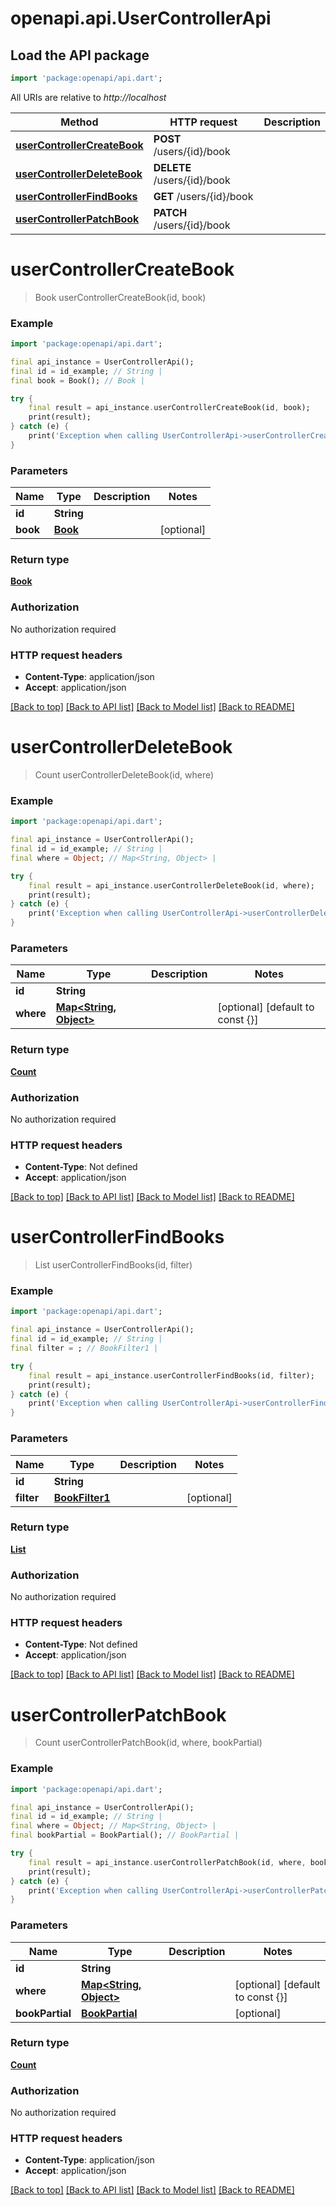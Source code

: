 # openapi.api.UserControllerApi

## Load the API package
```dart
import 'package:openapi/api.dart';
```

All URIs are relative to *http://localhost*

Method | HTTP request | Description
------------- | ------------- | -------------
[**userControllerCreateBook**](UserControllerApi.md#usercontrollercreatebook) | **POST** /users/{id}/book | 
[**userControllerDeleteBook**](UserControllerApi.md#usercontrollerdeletebook) | **DELETE** /users/{id}/book | 
[**userControllerFindBooks**](UserControllerApi.md#usercontrollerfindbooks) | **GET** /users/{id}/book | 
[**userControllerPatchBook**](UserControllerApi.md#usercontrollerpatchbook) | **PATCH** /users/{id}/book | 


# **userControllerCreateBook**
> Book userControllerCreateBook(id, book)



### Example
```dart
import 'package:openapi/api.dart';

final api_instance = UserControllerApi();
final id = id_example; // String | 
final book = Book(); // Book | 

try {
    final result = api_instance.userControllerCreateBook(id, book);
    print(result);
} catch (e) {
    print('Exception when calling UserControllerApi->userControllerCreateBook: $e\n');
}
```

### Parameters

Name | Type | Description  | Notes
------------- | ------------- | ------------- | -------------
 **id** | **String**|  | 
 **book** | [**Book**](Book.md)|  | [optional] 

### Return type

[**Book**](Book.md)

### Authorization

No authorization required

### HTTP request headers

 - **Content-Type**: application/json
 - **Accept**: application/json

[[Back to top]](#) [[Back to API list]](../README.md#documentation-for-api-endpoints) [[Back to Model list]](../README.md#documentation-for-models) [[Back to README]](../README.md)

# **userControllerDeleteBook**
> Count userControllerDeleteBook(id, where)



### Example
```dart
import 'package:openapi/api.dart';

final api_instance = UserControllerApi();
final id = id_example; // String | 
final where = Object; // Map<String, Object> | 

try {
    final result = api_instance.userControllerDeleteBook(id, where);
    print(result);
} catch (e) {
    print('Exception when calling UserControllerApi->userControllerDeleteBook: $e\n');
}
```

### Parameters

Name | Type | Description  | Notes
------------- | ------------- | ------------- | -------------
 **id** | **String**|  | 
 **where** | [**Map<String, Object>**](Object.md)|  | [optional] [default to const {}]

### Return type

[**Count**](Count.md)

### Authorization

No authorization required

### HTTP request headers

 - **Content-Type**: Not defined
 - **Accept**: application/json

[[Back to top]](#) [[Back to API list]](../README.md#documentation-for-api-endpoints) [[Back to Model list]](../README.md#documentation-for-models) [[Back to README]](../README.md)

# **userControllerFindBooks**
> List<BookWithRelations> userControllerFindBooks(id, filter)



### Example
```dart
import 'package:openapi/api.dart';

final api_instance = UserControllerApi();
final id = id_example; // String | 
final filter = ; // BookFilter1 | 

try {
    final result = api_instance.userControllerFindBooks(id, filter);
    print(result);
} catch (e) {
    print('Exception when calling UserControllerApi->userControllerFindBooks: $e\n');
}
```

### Parameters

Name | Type | Description  | Notes
------------- | ------------- | ------------- | -------------
 **id** | **String**|  | 
 **filter** | [**BookFilter1**](.md)|  | [optional] 

### Return type

[**List<BookWithRelations>**](BookWithRelations.md)

### Authorization

No authorization required

### HTTP request headers

 - **Content-Type**: Not defined
 - **Accept**: application/json

[[Back to top]](#) [[Back to API list]](../README.md#documentation-for-api-endpoints) [[Back to Model list]](../README.md#documentation-for-models) [[Back to README]](../README.md)

# **userControllerPatchBook**
> Count userControllerPatchBook(id, where, bookPartial)



### Example
```dart
import 'package:openapi/api.dart';

final api_instance = UserControllerApi();
final id = id_example; // String | 
final where = Object; // Map<String, Object> | 
final bookPartial = BookPartial(); // BookPartial | 

try {
    final result = api_instance.userControllerPatchBook(id, where, bookPartial);
    print(result);
} catch (e) {
    print('Exception when calling UserControllerApi->userControllerPatchBook: $e\n');
}
```

### Parameters

Name | Type | Description  | Notes
------------- | ------------- | ------------- | -------------
 **id** | **String**|  | 
 **where** | [**Map<String, Object>**](Object.md)|  | [optional] [default to const {}]
 **bookPartial** | [**BookPartial**](BookPartial.md)|  | [optional] 

### Return type

[**Count**](Count.md)

### Authorization

No authorization required

### HTTP request headers

 - **Content-Type**: application/json
 - **Accept**: application/json

[[Back to top]](#) [[Back to API list]](../README.md#documentation-for-api-endpoints) [[Back to Model list]](../README.md#documentation-for-models) [[Back to README]](../README.md)

